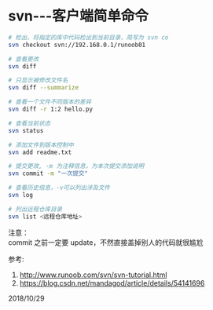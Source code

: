 # svn---客户端简单命令

```sh
# 检出，将指定的库中代码检出到当前目录，简写为 svn co
svn checkout svn://192.168.0.1/runoob01

# 查看更改
svn diff

# 只显示被修改文件名
svn diff --summarize

# 查看一个文件不同版本的差异
svn diff -r 1:2 hello.py

# 查看当前状态
svn status

# 添加文件到版本控制中
svn add readme.txt

# 提交更改, -m 为注释信息，为本次提交添加说明
svn commit -m "一次提交"

# 查看历史信息，-v可以列出涉及文件
svn log

# 列出远程仓库目录
svn list <远程仓库地址>
```

注意：  
commit 之前一定要 update，不然直接盖掉别人的代码就很尴尬  


参考:  
1. http://www.runoob.com/svn/svn-tutorial.html
2. https://blog.csdn.net/mandagod/article/details/54141696


2018/10/29  
